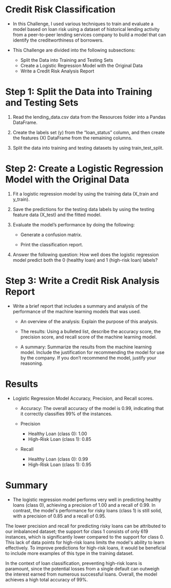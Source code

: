 # Credit Risk Classification
* In this Challenge, I used various techniques to train and evaluate a model based on loan risk using a dataset of historical lending activity from a peer-to-peer lending services company to build a model that can identify the creditworthiness of borrowers.

* This Challenge are divided into the following subsections:

    * Split the Data into Training and Testing Sets
    * Create a Logistic Regression Model with the Original Data
    * Write a Credit Risk Analysis Report

# Step 1: Split the Data into Training and Testing Sets

1. Read the lending_data.csv data from the Resources folder into a Pandas DataFrame.

2. Create the labels set (y) from the “loan_status” column, and then create the features (X) DataFrame from the remaining columns.

3. Split the data into training and testing datasets by using train_test_split.

# Step 2: Create a Logistic Regression Model with the Original Data

1. Fit a logistic regression model by using the training data (X_train and y_train).

2. Save the predictions for the testing data labels by using the testing feature data (X_test) and the fitted model.

3. Evaluate the model’s performance by doing the following:

    * Generate a confusion matrix.

    * Print the classification report.

4. Answer the following question: How well does the logistic regression model predict both the 0 (healthy loan) and 1 (high-risk loan) labels?

# Step 3: Write a Credit Risk Analysis Report

* Write a brief report that includes a summary and analysis of the performance of the machine learning models that was used. 

    * An overview of the analysis: Explain the purpose of this analysis.

    * The results: Using a bulleted list, describe the accuracy score, the precision score, and recall score of the machine learning model.

    * A summary: Summarize the results from the machine learning model. Include the justification for recommending the model for use by the company. If you don’t recommend the model, justify your reasoning.


# Results

* Logistic Regression Model Accuracy, Precision, and Recall scores.

    * Accuracy: The overall accuracy of the model is 0.99, indicating that it correctly classifies 99% of the instances.

    * Precision

        * Healthy Loan (class 0): 1.00
        * High-Risk Loan (class 1): 0.85
    * Recall

        * Healthy Loan (class 0): 0.99
        * High-Risk Loan (class 1): 0.95

# Summary

* The logistic regression model performs very well in predicting healthy loans (class 0), achieving a precision of 1.00 and a recall of 0.99. In contrast, the model's performance for risky loans (class 1) is still solid, with a precision of 0.85 and a recall of 0.95.

The lower precision and recall for predicting risky loans can be attributed to our imbalanced dataset; the support for class 1 consists of only 619 instances, which is significantly lower compared to the support for class 0. This lack of data points for high-risk loans limits the model's ability to learn effectively. To improve predictions for high-risk loans, it would be beneficial to include more examples of this type in the training dataset.

In the context of loan classification, preventing high-risk loans is paramount, since the potential losses from a single default can outweigh the interest earned from numerous successful loans. Overall, the model achieves a high total accuracy of 99%.
